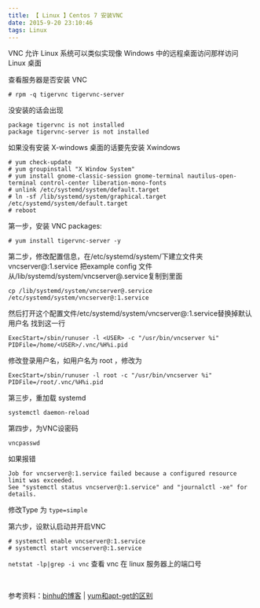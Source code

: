 ```yaml
---
title: 【 Linux 】Centos 7 安装VNC
date: 2015-9-20 23:10:46
tags: Linux
---
```

VNC 允许 Linux 系统可以类似实现像 Windows 中的远程桌面访问那样访问 Linux 桌面


查看服务器是否安装 VNC
```
# rpm -q tigervnc tigervnc-server
```

没安装的话会出现
```
package tigervnc is not installed
package tigervnc-server is not installed
```

如果没有安装 X-windows 桌面的话要先安装 Xwindows
```
# yum check-update
# yum groupinstall "X Window System"
# yum install gnome-classic-session gnome-terminal nautilus-open-terminal control-center liberation-mono-fonts
# unlink /etc/systemd/system/default.target
# ln -sf /lib/systemd/system/graphical.target /etc/systemd/system/default.target
# reboot
```

第一步，安装 VNC packages:
```
# yum install tigervnc-server -y
```


第二步，修改配置信息，在/etc/systemd/system/下建立文件夹vncserver@:1.service 把example config 文件从/lib/systemd/system/vncserver@.service复制到里面
```
cp /lib/systemd/system/vncserver@.service /etc/systemd/system/vncserver@:1.service
```


然后打开这个配置文件/etc/systemd/system/vncserver@:1.service替换掉默认用户名
找到这一行
```
ExecStart=/sbin/runuser -l <USER> -c "/usr/bin/vncserver %i"
PIDFile=/home/<USER>/.vnc/%H%i.pid
```


修改登录用户名，如用户名为 root ，修改为
```
ExecStart=/sbin/runuser -l root -c "/usr/bin/vncserver %i"
PIDFile=/root/.vnc/%H%i.pid
```


第三步，重加载 systemd
```
systemctl daemon-reload
```


第四步，为VNC设密码
```
vncpasswd
```


如果报错
```
Job for vncserver@:1.service failed because a configured resource limit was exceeded. 
See "systemctl status vncserver@:1.service" and "journalctl -xe" for details.
```
修改Type 为 `type=simple`


第六步，设默认启动并开启VNC
```
# systemctl enable vncserver@:1.service
# systemctl start vncserver@:1.service
```

`netstat -lp|grep -i vnc` 查看 vnc 在 linux 服务器上的端口号

<br/>

参考资料：[binhu的博客](https://my.oschina.net/huhaoren/blog/497394?p={{totalPage}}) | [yum和apt-get的区别](http://www.centoscn.com/CentOS/Intermediate/2014/0508/2932.html)